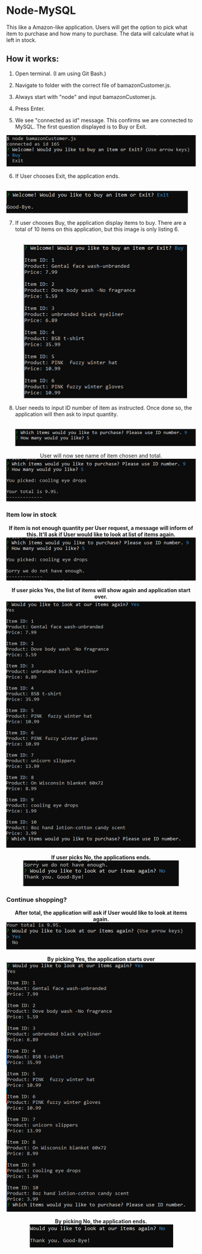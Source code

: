 # Node-MySQL
This like a Amazon-like application. Users will get the option to pick what item to purchase and how many to purchase. The data will calculate what is left in stock.

## How it works:
1. Open terminal. (I am using Git Bash.)
2. Navigate to folder with the correct file of bamazonCustomer.js. 
3. Always start with "node" and input bamazonCustomer.js.
4. Press Enter.

5. We see "connected as id" message. This confirms we are connected to MySQL. The first question displayed is to Buy or Exit. 
<p align="center"><img src= "images/start_app.png"></p>

6. If User chooses Exit, the application ends. <p align="center">
<br>
<img src= "images/ExitFirst.png">
</p>

7. If user chooses Buy, the application display items to buy. There are a total of 10 items on this application, but this image is only listing 6.<p align="center"><br><img src= "images/Buy.png"></p>

8. User needs to input ID number of item as instructed. Once done so, the application will then ask to input quantity.<p align="center">
<br><img src= "images/Id.quantity.png"></p>

<p align="center">User will now see name of item chosen and total.
<br><img src= "images/itemInfo_price2.png"></p>

### Item low in stock
<p align="center"><b>If item is not enough quantity per User request, a message will inform of this. It'll ask if User would like to look at list of items again.</b>
<br>
<img src= "images/notEnough.png">
</p>

<p align="center"><b>If user picks Yes, the list of items will show again and application start over.</b>
<br>
<img src= "images/notEnough_listAgain.png">
</p>

<p align="center"><b>If user picks No, the applications ends.</b>
<br>
<img src= "images/notEnough_No.png">
</p>

### Continue shopping?
<p align="center"><b>After total, the application will ask if User would like to look at items again.</b>
<br>
<img src= "images/afterTotal.png">
</p>

<p align="center"><b>By picking Yes, the application starts over</b>
<br>
<img src= "images/listAgain.png">
</p>

<p align="center"><b>By picking No, the application ends.</b>
<br>
<img src= "images/ExitLast.png">
</p>












